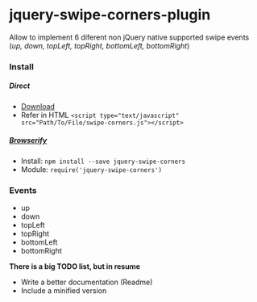 # jquery-swipe-corners-plugin

Allow to implement 6 diferent non jQuery native supported swipe events (*up, down, topLeft, topRight, bottomLeft, bottomRight*)

### Install
##### Direct
* [Download](https://github.com/jjdltc/jquery-swipe-corners/archive/master.zip)
* Refer in HTML ```<script type="text/javascript" src="Path/To/File/swipe-corners.js"></script>```
  
##### [Browserify](http://browserify.org/)
* Install: ```npm install --save jquery-swipe-corners```
* Module: ```require('jquery-swipe-corners')```

### Events
*  up
*  down
*  topLeft
*  topRight
*  bottomLeft
*  bottomRight

**There is a big TODO list, but in resume**
* Write a better documentation (Readme)
* Include a minified version